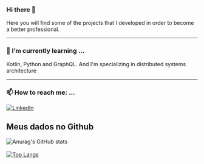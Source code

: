### Hi there 👋
Here you will find some of the projects that I developed in order to become a better professional.
<hr></hr>


<h3> 🌱 I’m currently learning ...</h3>
Kotlin, Python and GraphQL. And I'm specializing in distributed systems architecture

<hr></hr>
<h3> 📫 How to reach me: ...</h3>
<a href="https://www.linkedin.com/in/jonathanjorge" rel="nofollow">
    <img src="https://raw.githubusercontent.com/MikeCodesDotNET/MikeCodesDotNET/a8abbf37441f3253f74ea255a47f289208d7568c/Resources/linkedIn.svg" alt="LinkedIn" style="max-width:100%;">
  </a>


## Meus dados no Github
![Anurag's GitHub stats](https://github-readme-stats.vercel.app/api?username=Jonajor&show_icons=true)
<br><br>
[![Top Langs](https://github-readme-stats.vercel.app/api/top-langs/?username=Jonajor&layout=compact)](https://github.com/Jonajor)

<!--
**Jonajor/Jonajor** is a ✨ _special_ ✨ repository because its `README.md` (this file) appears on your GitHub profile.

Here are some ideas to get you started:

- 🔭 I am currently working with ...
### 🌱 I’m currently learning ...
Kotlin, Python and GraphQL. And I'm specializing in distributed systems architecture
- 👯 I’m looking to collaborate on ...
- 🤔 I’m looking for help with ...
- 💬 Ask me about ...
### 📫 How to reach me: ...
 <a href="#">
    <img src="https://raw.githubusercontent.com/MikeCodesDotNET/ColoredBadges/4a38660afb7be89a6032218589b4454a1285c7f8/svg/social/linkedin.svg" alt="example badge" style="vertical-align:top margin:6px 4px">
  </a>  
- 😄 Pronouns: ...
- ⚡ Fun fact: ...
-->
